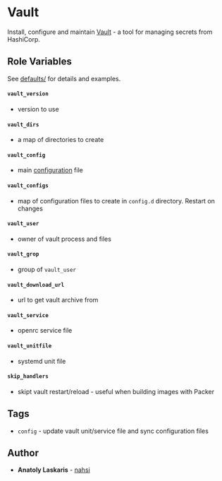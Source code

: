 # Vault

Install, configure and maintain [Vault](https://www.vaultproject.io) - a tool
for managing secrets from HashiCorp.

## Role Variables

See [defaults/](defaults/) for details and examples.

#### `vault_version`

- version to use

#### `vault_dirs`

- a map of directories to create

#### `vault_config`

- main [configuration](https://www.vaultproject.io/docs/configuration) file

#### `vault_configs`

- map of configuration files to create in `config.d` directory. Restart on
  changes

#### `vault_user`

- owner of vault process and files

#### `vault_grop`

- group of `vault_user`

#### `vault_download_url`

- url to get vault archive from

#### `vault_service`

- openrc service file

#### `vault_unitfile`

- systemd unit file

#### `skip_handlers`

- skipt vault restart/reload - useful when building images with Packer

## Tags

- `config` - update vault unit/service file and sync configuration files

## Author

- **Anatoly Laskaris** - [nahsi](https://github.com/nahsi)

